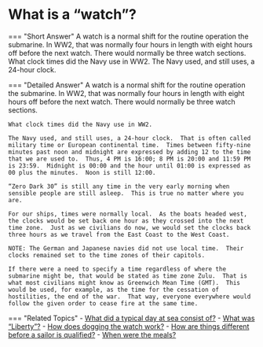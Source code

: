 # What is a “watch”?


=== "Short Answer"
    A watch is a normal shift for the routine operation the submarine. In WW2, that was normally four hours in length with eight hours off before the next watch. There would normally be three watch sections. What clock times did the Navy use in WW2. The Navy used, and still uses, a 24-hour clock.

=== "Detailed Answer"
    A watch is a normal shift for the routine operation the submarine.  In WW2, that was normally four hours in length with eight hours off before the next watch.  There would normally be three watch sections.

    What clock times did the Navy use in WW2.

    The Navy used, and still uses, a 24-hour clock.  That is often called military time or European continental time.  Times between fifty-nine minutes past noon and midnight are expressed by adding 12 to the time that we are used to.  Thus, 4 PM is 16:00; 8 PM is 20:00 and 11:59 PM is 23:59.  Midnight is 00:00 and the hour until 01:00 is expressed as 00 plus the minutes.  Noon is still 12:00.

    “Zero Dark 30” is still any time in the very early morning when sensible people are still asleep.  This is true no matter where you are.

    For our ships, times were normally local.  As the boats headed west, the clocks would be set back one hour as they crossed into the next time zone.  Just as we civilians do now, we would set the clocks back three hours as we travel from the East Coast to the West Coast.

    NOTE: The German and Japanese navies did not use local time.  Their clocks remained set to the time zones of their capitols.

    If there were a need to specify a time regardless of where the submarine might be, that would be stated as time zone Zulu.  That is what most civilians might know as Greenwich Mean Time (GMT).  This would be used, for example, as the time for the cessation of hostilities, the end of the war.  That way, everyone everywhere would follow the given order to cease fire at the same time.

=== "Related Topics"
    - [What did a typical day at sea consist of?](./what-did-a-typical-day-at-sea-consist-of.md)
    - [What was “Liberty”?](./what-was-liberty.md)
    - [How does dogging the watch work?](./how-does-dogging-the-watch-work.md)
    - [How are things different before a sailor is qualified?](./how-are-things-different-before-a-sailor-is-qualified.md)
    - [When were the meals?](./when-were-the-meals.md)
